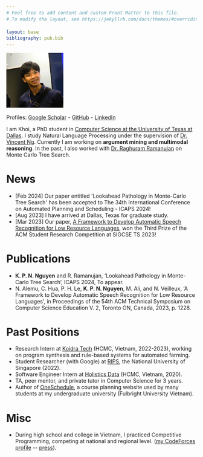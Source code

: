 ```yaml
---
# Feel free to add content and custom Front Matter to this file.
# To modify the layout, see https://jekyllrb.com/docs/themes/#overriding-theme-defaults

layout: base
bibliography: pub.bib
---
```


<img src='assets/ava-shirt.JPG' width="30%">

Profiles: [Google Scholar](https://scholar.google.com/citations?user=-oyrpkoAAAAJ&hl=en) - [GitHub](https://github.com/npnkhoi) - [LinkedIn](https://www.linkedin.com/in/npnkhoi/)

I am Khoi, a PhD student in [Computer Science at the University of Texas at Dallas](https://cs.utdallas.edu/). I study Natural Language Processing under the supervision of [Dr. Vincent Ng](https://www.hlt.utdallas.edu/~vince/). Currently I am working on **argument mining and multimodal reasoning**. In the past, I also worked with [Dr. Raghuram Ramanujan](https://www.davidson.edu/people/raghu-ramanujan) on Monte Carlo Tree Search.



# News
- [Feb 2024] Our paper entitled 'Lookahead Pathology in Monte-Carlo Tree Search' has been accepted to The 34th International Conference
on Automated Planning and Scheduling - ICAPS 2024!
- [Aug 2023] I have arrived at Dallas, Texas for graduate study.
- [Mar 2023] Our paper, [A Framework to Develop Automatic Speech Recognition for Low Resource Languages](https://dl.acm.org/doi/10.1145/3545947.3573271), won the Third Prize of the ACM Student Research Competition at SIGCSE TS 2023!

# Publications

- **K. P. N. Nguyen** and R. Ramanujan, ‘Lookahead Pathology in Monte-Carlo Tree Search’, ICAPS 2024, To appear.
- N. Alemu, C. Hua, P. H. Le, **K. P. N. Nguyen**, M. Ali, and N. Veilleux, ‘A Framework to Develop Automatic Speech Recognition for Low Resource Languages’, in Proceedings of the 54th ACM Technical Symposium on Computer Science Education V. 2, Toronto ON, Canada, 2023, p. 1228.

# Past Positions
- Research Intern at [Koidra Tech](https://www.koidra.ai/) (HCMC, Vietnam, 2022-2023), working on program synthesis and rule-based systems for automated farming.
- Student Researcher (with Google) at [RIPS](https://ims.nus.edu.sg/events/rips2022/), the National University of Singapore (2022).
- Software Engineer Intern at [Holistics Data](https://www.holistics.io/) (HCMC, Vietnam, 2020).
- TA, peer mentor, and private tutor in Computer Science for 3 years.
- Author of [OneSchedule](https://npnkhoi.github.io/oneschedule/), a course planning website used by many students at my undergraduate university (Fulbright University Vietnam).



# Misc
- During high school and college in Vietnam, I practiced Competitive Programming, competing at national and regional level. ([my CodeForces profile](https://codeforces.com/profile/pazabol) -- [press](https://fulbright.edu.vn/fulbright-students-win-bronze-medal-at-icpc-asia-can-tho-regional-contest/)).
<!-- - Other press: [[1]](https://fulbright.edu.vn/fulbright-grants-first-awards-for-series-of-community-minded-projects/), [[2]](https://baokhanhhoa.vn/xa-hoi/giao-duc/201505/rieng-uoc-mo-chung-dam-me-2387073/) -->